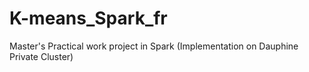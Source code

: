 # K-means_Spark_fr
Master's Practical work project in Spark (Implementation on Dauphine Private Cluster)
